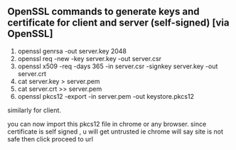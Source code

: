 ## OpenSSL commands to generate keys and certificate for client and server (self-signed) [via OpenSSL]

1) openssl genrsa -out server.key 2048
2) openssl req -new -key server.key -out server.csr
3) openssl x509 -req -days 365 -in server.csr -signkey server.key -out server.crt
4) cat server.key > server.pem
5) cat server.crt >> server.pem
6) openssl pkcs12 -export -in server.pem -out keystore.pkcs12

similarly for client.

you can now import this pkcs12 file in chrome or any browser. since certificate is self signed , u will get untrusted ie chrome will say site is not safe then click proceed to url

